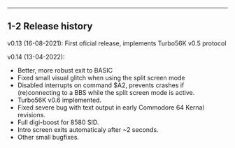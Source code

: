 --------------------
1-2 Release history
--------------------

v0.13 (16-08-2021): First oficial release, implements Turbo56K v0.5 protocol

v0.14 (13-04-2022):
*   Better, more robust exit to BASIC
*   Fixed small visual glitch when using the split screen mode
*   Disabled interrupts on command $A2, prevents crashes if
    (re)connecting to a BBS while the split screen mode is
    active.
*   Turbo56K v0.6 implemented.
*   Fixed severe bug with text output in early Commodore 64
    Kernal revisions.
*   Full digi-boost for 8580 SID.
*   Intro screen exits automaticaly after ~2 seconds.
*   Other small bugfixes.